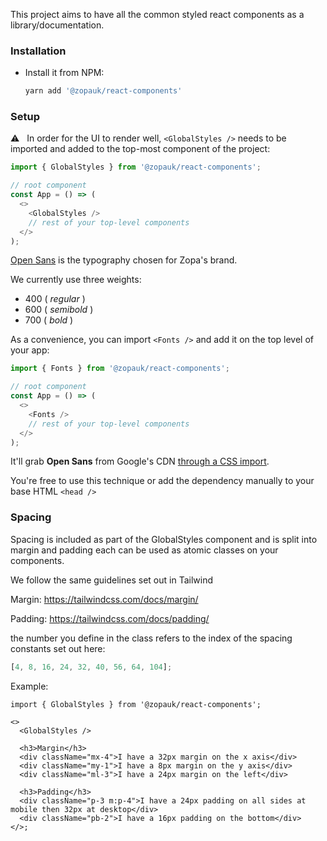 This project aims to have all the common styled react components as a library/documentation.

### Installation

- Install it from NPM:

  ```bash
  yarn add '@zopauk/react-components'
  ```

### Setup

⚠️ &nbsp;&nbsp;In order for the UI to render well, `<GlobalStyles />` needs to be imported and added to the top-most component of the project:

```ts static
import { GlobalStyles } from '@zopauk/react-components';

// root component
const App = () => (
  <>
    <GlobalStyles />
    // rest of your top-level components
  </>
);
```

[Open Sans](https://fonts.google.com/specimen/Open+Sans) is the typography chosen for Zopa's brand.

We currently use three weights:

- 400 ( _regular_ )
- 600 ( _semibold_ )
- 700 ( _bold_ )

As a convenience, you can import `<Fonts />` and add it on the top level of your app:

```ts static
import { Fonts } from '@zopauk/react-components';

// root component
const App = () => (
  <>
    <Fonts />
    // rest of your top-level components
  </>
);
```

It'll grab **Open Sans** from Google's CDN [through a CSS import](https://github.com/zopaUK/react-components/blob/master/src/components/styles/Fonts.tsx#L3-L5).

You're free to use this technique or add the dependency manually to your base HTML `<head />`

### Spacing

Spacing is included as part of the GlobalStyles component and is split into margin and padding each can be used as atomic classes on your components.

We follow the same guidelines set out in Tailwind

Margin: https://tailwindcss.com/docs/margin/

Padding: https://tailwindcss.com/docs/padding/

the number you define in the class refers to the index of the spacing constants set out here:

```ts static
[4, 8, 16, 24, 32, 40, 56, 64, 104];
```

Example:

```tsx
import { GlobalStyles } from '@zopauk/react-components';

<>
  <GlobalStyles />

  <h3>Margin</h3>
  <div className="mx-4">I have a 32px margin on the x axis</div>
  <div className="my-1">I have a 8px margin on the y axis</div>
  <div className="ml-3">I have a 24px margin on the left</div>

  <h3>Padding</h3>
  <div className="p-3 m:p-4">I have a 24px padding on all sides at mobile then 32px at desktop</div>
  <div className="pb-2">I have a 16px padding on the bottom</div>
</>;
```

